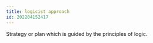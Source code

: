 ```yaml
---
title: logicist approach
id: 202204152417
---
```


Strategy or plan which is guided by the principles of logic.
